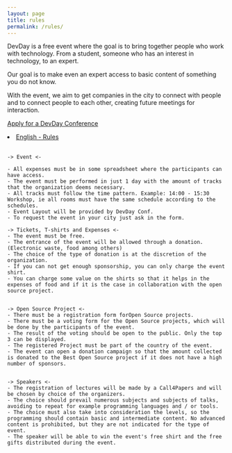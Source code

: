 ```yaml
---
layout: page
title: rules
permalink: /rules/
---
```



<p> DevDay is a free event where the goal is to bring together people who work with technology. From a student, someone who has an interest in technology, to an expert.</p>
<p>
Our goal is to make even an expert access to basic content of something you do not know.</p>
<p>
With the event, we aim to get companies in the city to connect with people and to connect people to each other, creating future meetings for interaction.</p>

<a href="https://goo.gl/forms/RCIeRUf90WYMKAO72">Apply for a DevDay Conference</a>


<li>
<a href="https://github.com/devdayconf/devdayconf.github.io/blob/gh-pages/Rules_DevDayConf/rules.txt">English - Rules</a></li>

<br>

    -> Event <-

    - All expenses must be in some spreadsheet where the participants can have access.
    - The event must be performed in just 1 day with the amount of tracks that the organization deems necessary.
    - All tracks must follow the time pattern. Example: 14:00 - 15:30 Workshop, ie all rooms must have the same schedule according to the schedules.
    - Event Layout will be provided by DevDay Conf.
    - To request the event in your city just ask in the form.

    -> Tickets, T-shirts and Expenses <-
    - The event must be free.
    - The entrance of the event will be allowed through a donation. (Electronic waste, food among others)
    - The choice of the type of donation is at the discretion of the organization.
    - If you can not get enough sponsorship, you can only charge the event shirt.
    - You can charge some value on the shirts so that it helps in the expenses of food and if it is the case in collaboration with the open source project.


    -> Open Source Project <-
    - There must be a registration form forOpen Source projects.
    - There must be a voting form for the Open Source projects, which will be done by the participants of the event.
    - The result of the voting should be open to the public. Only the top 3 can be displayed.
    - The registered Project must be part of the country of the event.
    - The event can open a donation campaign so that the amount collected is donated to the Best Open Source project if it does not have a high number of sponsors.


    -> Speakers <-
    - The registration of lectures will be made by a Call4Papers and will be chosen by choice of the organizers.
    - The choice should prevail numerous subjects and subjects of talks, avoiding to repeat for example programming languages ​​and / or tools.
    - The choice must also take into consideration the levels, so the programming should contain basic and intermediate content. No advanced content is prohibited, but they are not indicated for the type of event.
    - The speaker will be able to win the event's free shirt and the free gifts distributed during the event.

